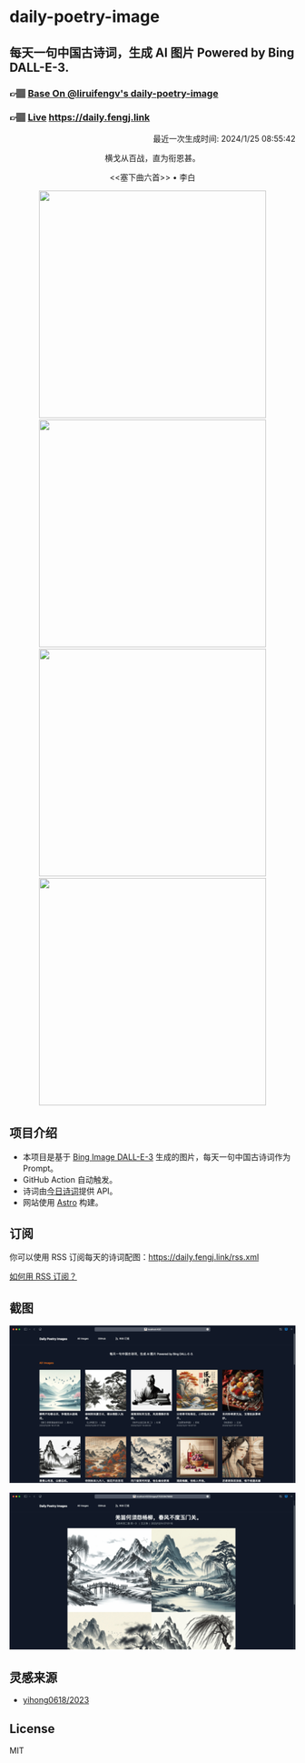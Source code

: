 
# daily-poetry-image

## 每天一句中国古诗词，生成 AI 图片 Powered by Bing DALL-E-3.

### 👉🏽 [Base On @liruifengv's daily-poetry-image](https://github.com/liruifengv/daily-poetry-image)

### 👉🏽 [Live](https://daily.fengj.link) https://daily.fengj.link

<p align="right">
  最近一次生成时间: 2024/1/25 08:55:42
</p>
<p align="center">
横戈从百战，直为衔恩甚。
</p>
<p align="center">
<<塞下曲六首>> • 李白
</p>
<p align="center">
<img src="https://tse3.mm.bing.net/th/id/OIG.QuElLS3SqPkJD8kfurbk" height="400" width="400" />
<img src="https://tse2.mm.bing.net/th/id/OIG.evqrA3iNb85648ln5j2W" height="400" width="400" />
<img src="https://tse1.mm.bing.net/th/id/OIG.gu.OyEwQxhELhAgb76AK" height="400" width="400" />
<img src="https://tse3.mm.bing.net/th/id/OIG.ONjRp5ycmgxhoZFMOjjX" height="400" width="400" />
</p>

## 项目介绍

-   本项目是基于 [Bing Image DALL-E-3](https://www.bing.com/images/create) 生成的图片，每天一句中国古诗词作为 Prompt。
-   GitHub Action 自动触发。
-   诗词由[今日诗词](https://www.jinrishici.com/)提供 API。
-   网站使用 [Astro](https://astro.build) 构建。

## 订阅

你可以使用 RSS 订阅每天的诗词配图：https://daily.fengj.link/rss.xml

[如何用 RSS 订阅？](https://zhuanlan.zhihu.com/p/55026716)

## 截图

![图片列表](./screenshots/Snipaste_2023-12-28_21-00-26.png)

![图片详情](./screenshots/Snipaste_2023-12-28_21-00-53.png)

## 灵感来源

-   [yihong0618/2023](https://github.com/yihong0618/2023)

## License

MIT
